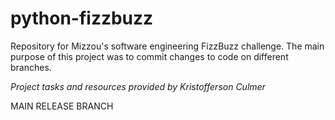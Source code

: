 # python-fizzbuzz

Repository for Mizzou's software engineering FizzBuzz challenge. The main purpose of this project was to commit changes to code on different branches.

*Project tasks and resources provided by Kristofferson Culmer*

MAIN RELEASE BRANCH
